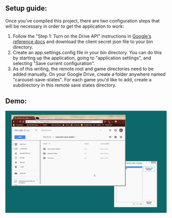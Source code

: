 ## Setup guide:
Once you've compiled this project, there are two configuration steps that will be necessary in order to get the application to work:
1. Follow the "Step 1: Turn on the Drive API" instructions in [Google's reference docs](https://developers.google.com/drive/v3/web/quickstart/dotnet) and download the client secret json file to your bin directory.
2. Create an app.settings.config file in your bin directory. You can do this by starting up the application, going to "application settings", and selecting "Save current configuration".
3. As of this writing, the remote root and game directories need to be added manually. On your Google Drive, create a folder anywhere named "carousel-save-states". For each game you'd like to add, create a subdirectory in this remote save states directory.

## Demo:
![Alt Text](https://github.com/millsja/carousel/blob/master/docs/carousel-demo.gif?raw=true)
